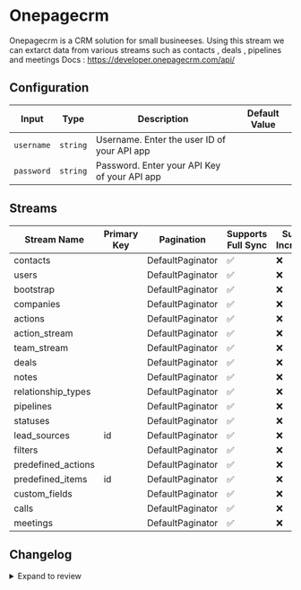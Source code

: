 # Onepagecrm
Onepagecrm is a CRM solution for small busineeses.
Using this stream we can extarct data from various streams such as contacts , deals , pipelines and meetings
Docs : https://developer.onepagecrm.com/api/

## Configuration

| Input | Type | Description | Default Value |
|-------|------|-------------|---------------|
| `username` | `string` | Username. Enter the user ID of your API app |  |
| `password` | `string` | Password. Enter your API Key of your API app |  |

## Streams
| Stream Name | Primary Key | Pagination | Supports Full Sync | Supports Incremental |
|-------------|-------------|------------|---------------------|----------------------|
| contacts |  | DefaultPaginator | ✅ |  ❌  |
| users |  | DefaultPaginator | ✅ |  ❌  |
| bootstrap |  | DefaultPaginator | ✅ |  ❌  |
| companies |  | DefaultPaginator | ✅ |  ❌  |
| actions |  | DefaultPaginator | ✅ |  ❌  |
| action_stream |  | DefaultPaginator | ✅ |  ❌  |
| team_stream |  | DefaultPaginator | ✅ |  ❌  |
| deals |  | DefaultPaginator | ✅ |  ❌  |
| notes |  | DefaultPaginator | ✅ |  ❌  |
| relationship_types |  | DefaultPaginator | ✅ |  ❌  |
| pipelines |  | DefaultPaginator | ✅ |  ❌  |
| statuses |  | DefaultPaginator | ✅ |  ❌  |
| lead_sources | id | DefaultPaginator | ✅ |  ❌  |
| filters |  | DefaultPaginator | ✅ |  ❌  |
| predefined_actions |  | DefaultPaginator | ✅ |  ❌  |
| predefined_items | id | DefaultPaginator | ✅ |  ❌  |
| custom_fields |  | DefaultPaginator | ✅ |  ❌  |
| calls |  | DefaultPaginator | ✅ |  ❌  |
| meetings |  | DefaultPaginator | ✅ |  ❌  |

## Changelog

<details>
  <summary>Expand to review</summary>

| Version          | Date              | Pull Request | Subject        |
|------------------|-------------------|--------------|----------------|
| 0.0.1 | 2024-10-31 | | Initial release by [@ombhardwajj](https://github.com/ombhardwajj) via Connector Builder |

</details>
